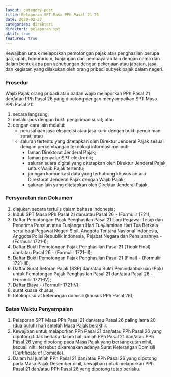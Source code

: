 ```yaml
---
layout: category-post
title: Pelaporan SPT Masa PPh Pasal 21 26
date: 2020-02-27
categories: direktori
direktori: pelaporan spt
aktif: true
featured: true
---
```

Kewajiban untuk melaporkan pemotongan pajak atas penghasilan berupa gaji, upah, honorarium, tunjangan dan pembayaran lain dengan nama dan dalam bentuk apa pun sehubungan dengan pekerjaan atau jabatan, jasa, dan kegiatan yang dilakukan oleh orang pribadi subyek pajak dalam negeri.
### Prosedur
Wajib Pajak orang pribadi atau badan wajib melaporkan PPh Pasal 21 dan/atau PPh Pasal 26 yang dipotong dengan menyampaikan SPT Masa PPh Pasal 21:
1. secara langsung;
2. melalui pos dengan bukti pengiriman surat; atau
3. dengan cara lain melalui: 
    - perusahaan jasa ekspedisi atau jasa kurir dengan bukti pengiriman surat; atau
    - saluran tertentu yang ditetapkan oleh Direktur Jenderal Pajak sesuai dengan perkembangan teknologi informasi meliputi:
        - laman Direktorat Jenderal Pajak;
        - laman penyalur SPT elektronik;
        - saluran suara digital yang ditetapkan oleh Direktur Jenderal Pajak untuk Wajib Pajak tertentu;
        - jaringan komunikasi data yang terhubung khusus antara Direktorat Jenderal Pajak dengan Wajib Pajak;
        - saluran lain yang ditetapkan oleh Direktur Jenderal Pajak.

### Persyaratan dan Dokumen
1. diajukan secara tertulis dalam bahasa Indonesia;
2. Induk SPT Masa PPh Pasal 21 dan/atau Pasal 26 - (Formulir 1721);
3. Daftar Pemotongan Pajak Penghasilan Pasal 21 bagi Pegawai Tetap dan Penerima Pensiun atau Tunjangan Hari Tua/Jaminan Hari Tua Berkala serta bagi Pegawai Negeri Sipil, Anggota Tentara Nasional Indonesia, Anggota Polisi Republik Indonesia, Pejabat Negara dan Pensiunannya - (Formulir 1721-I);
4. Daftar Bukti Pemotongan Pajak Penghasilan Pasal 21 (Tidak Final) dan/atau Pasal 26 - (Formulir 1721-II);
5. Daftar Bukti Pemotongan Pajak Penghasilan Pasal 21 (Final) - (Formulir 1721-III);
6. Daftar Surat Setoran Pajak (SSP) dan/atau Bukti Pemindahbukuan (Pbk) untuk Pemotongan Pajak Penghasilan Pasal 21 dan/atau Pasal 26 - (Formulir 1721-IV);
7. Daftar Biaya - (Formulir 1721-V);
8. surat kuasa khusus;
9. fotokopi surat keterangan domisili (khusus PPh Pasal 26); 

### Batas Waktu Penyampaian
1. Pelaporan SPT Masa PPh Pasal 21 dan/atau Pasal 26 paling lama 20 (dua puluh) hari setelah Masa Pajak berakhir.
2. Kewajiban untuk melaporkan PPh Pasal 21 dan/atau PPh Pasal 26 yang dipotong tidak berlaku dalam hal jumlah PPh Pasal 21 dan/atau PPh Pasal 26 yang dipotong pada Masa Pajak yang bersangkutan nihil, kecuali nihil tersebut dikarenakan adanya Surat Keterangan Domisili (Certificate of Domicile).
3. Dalam hal jumlah PPh Pasal 21 dan/atau PPh Pasal 26 yang dipotong pada Masa Pajak Desember nihil, kewajiban untuk melaporkan PPh Pasal 21 dan/atau PPh Pasal 26 yang dipotong tetap berlaku. 